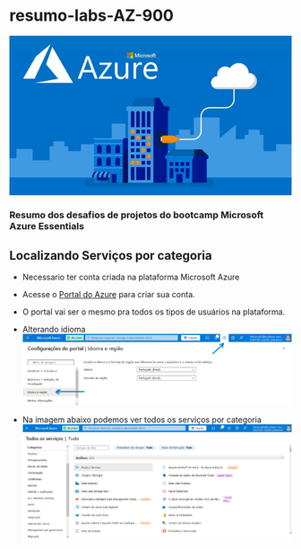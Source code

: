 # resumo-labs-AZ-900

![](assets/2202518_37a7_2.jpg)
### Resumo dos desafios de projetos do bootcamp Microsoft Azure Essentials

## Localizando Serviços por categoria

* Necessario ter conta criada na plataforma Microsoft Azure
* Acesse o [Portal do Azure](https://azure.microsoft.com/pt-br/get-started/azure-portal/) para criar sua conta.
* O portal vai ser o mesmo pra todos os tipos de usuários na plataforma.

* Alterando idioma 
![](assets/232952.png)
* Na imagem abaixo podemos ver todos os serviços por categoria
![](assets/234516.png)


